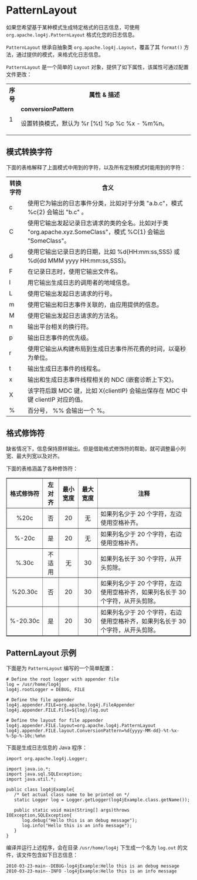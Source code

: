 # PatternLayout

如果您希望基于某种模式生成特定格式的日志信息，可使用 `org.apache.log4j.PatternLayout` 格式化您的日志信息。

`PatternLayout` 继承自抽象类 `org.apache.log4j.Layout`，覆盖了其 `format()` 方法，通过提供的模式，来格式化日志信息。

`PatternLayout` 是一个简单的 `Layout` 对象，提供了如下属性，该属性可通过配置文件更改：

<table class="table table-bordered">
<tbody><tr>
<th style="width:5%">序号</th>
<th>属性 &amp; 描述</th>
</tr>
<tr>
<td>1</td>
<td>
<b>conversionPattern</b>
<p>设置转换模式，默认为 %r [%t] %p %c %x - %m%n。</p></td>
</tr>
</tbody></table>

## 模式转换字符

下面的表格解释了上面模式中用到的字符，以及所有定制模式时能用到的字符：

<table class="table table-bordered">
<tbody><tr>
<th style="width:10%">转换字符</th>
<th>含义</th>
</tr>
<tr>
<td>c</td>
<td>使用它为输出的日志事件分类，比如对于分类 "a.b.c"，模式 %c{2} 会输出 "b.c" 。</td>
</tr>
<tr>
<td>C</td>
<td>使用它输出发起记录日志请求的类的全名。比如对于类 "org.apache.xyz.SomeClass"，模式 %C{1} 会输出 "SomeClass"。</td>
</tr>
<tr>
<td>d</td>
<td>使用它输出记录日志的日期，比如 %d{HH:mm:ss,SSS} 或 %d{dd MMM yyyy HH:mm:ss,SSS}。</td>
</tr>
<tr>
<td>F</td>
<td>在记录日志时，使用它输出文件名。</td>
</tr>
<tr>
<td>l</td>
<td>用它输出生成日志的调用者的地域信息。</td>
</tr>
<tr>
<td>L</td>
<td>使用它输出发起日志请求的行号。</td>
</tr>
<tr>
<td>m</td>
<td>使用它输出和日志事件关联的，由应用提供的信息。</td>
</tr>
<tr>
<td>M</td>
<td>使用它输出发起日志请求的方法名。</td></tr>
<tr>
<td>n</td>
<td>输出平台相关的换行符。</td>
</tr>
<tr>
<td>p</td>
<td>输出日志事件的优先级。</td>
</tr>
<tr>
<td>r</td>
<td>使用它输出从构建布局到生成日志事件所花费的时间，以毫秒为单位。</td>
</tr>
<tr>
<td>t</td>
<td>输出生成日志事件的线程名。</td>
</tr>
<tr>
<td>x</td>
<td>输出和生成日志事件线程相关的 NDC (嵌套诊断上下文)。</td>
</tr>
<tr>
<td>X</td>
<td>该字符后跟 MDC 键，比如 X{clientIP} 会输出保存在 MDC 中键 clientIP 对应的值。</td>
</tr>
<tr>
<td>%</td>
<td>百分号， %% 会输出一个 %。</td>
</tr>
</tbody></table>

## 格式修饰符

缺省情况下，信息保持原样输出。但是借助格式修饰符的帮助，就可调整最小列宽、最大列宽以及对齐。

下面的表格涵盖了各种修饰符：

<table class="table table-bordered" cellpadding="5" cellspacing="5" border="1">
<tbody><tr>
<th>格式修饰符</th>
<th>左对齐</th>
<th>最小宽度</th>
<th>最大宽度</th>
<th>注释</th>
</tr>
<tr>
<td align="center">%20c</td>
<td align="center">否</td>
<td align="center">20</td>
<td align="center">无</td>
<td>如果列名少于 20 个字符，左边使用空格补齐。</td>
</tr>
<tr>
<td align="center">%-20c</td> 
<td align="center">是</td>
<td align="center">20</td>
<td align="center">无</td>
<td>如果列名少于 20 个字符，右边使用空格补齐。</td>
</tr>
<tr>
<td align="center">%.30c</td>
<td align="center">不适用</td>
<td align="center">无</td>
<td align="center">30</td>
<td>如果列名长于 30 个字符，从开头剪除。</td>
</tr>
<tr>
<td align="center">%20.30c</td>
<td align="center">否</td>
<td align="center">20</td>
<td align="center">30</td>
<td>如果列名少于 20 个字符，左边使用空格补齐，如果列名长于 30 个字符，从开头剪除。</td>
</tr>
<tr>
<td align="center">%-20.30c</td>
<td align="center">是</td>
<td align="center">20</td>
<td align="center">30</td>
<td>如果列名少于 20 个字符，右边使用空格补齐，如果列名长于 30 个字符，从开头剪除。</td>
</tr>
</tbody></table>

## PatternLayout 示例

下面是为 `PatternLayout` 编写的一个简单配置：

```
# Define the root logger with appender file
log = /usr/home/log4j
log4j.rootLogger = DEBUG, FILE

# Define the file appender
log4j.appender.FILE=org.apache.log4j.FileAppender
log4j.appender.FILE.File=${log}/log.out

# Define the layout for file appender
log4j.appender.FILE.layout=org.apache.log4j.PatternLayout
log4j.appender.FILE.layout.ConversionPattern=%d{yyyy-MM-dd}-%t-%x-%-5p-%-10c:%m%n
```

下面是生成日志信息的 Java 程序：

```
import org.apache.log4j.Logger;

import java.io.*;
import java.sql.SQLException;
import java.util.*;

public class log4jExample{
   /* Get actual class name to be printed on */
   static Logger log = Logger.getLogger(log4jExample.class.getName());
   
   public static void main(String[] args)throws IOException,SQLException{
      log.debug("Hello this is an debug message");
      log.info("Hello this is an info message");
   }
}
```

编译并运行上述程序，会在目录 `/usr/home/log4j` 下生成一个名为 `log.out` 的文件，该文件包含如下日志信息：

```
2010-03-23-main--DEBUG-log4jExample:Hello this is an debug message
2010-03-23-main--INFO -log4jExample:Hello this is an info message
```